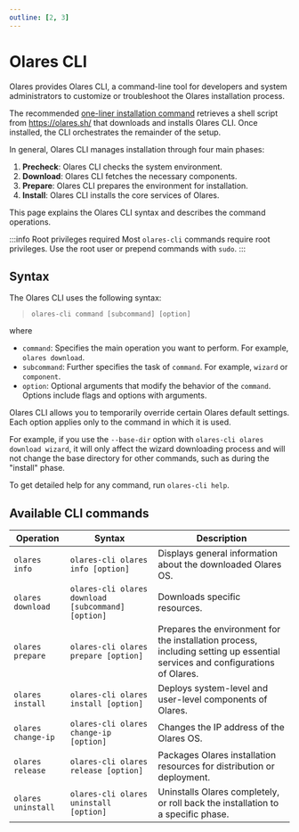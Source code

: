 ```yaml
---
outline: [2, 3]
---
```

# Olares CLI

Olares provides Olares CLI, a command-line tool for developers and system administrators to customize or troubleshoot the Olares installation process.

The recommended [one-liner installation command](../../../manual/get-started/install-olares.md) retrieves a shell script from https://olares.sh/ that downloads and installs Olares CLI. Once installed, the CLI orchestrates the remainder of the setup.

In general, Olares CLI manages installation through four main phases:
1. **Precheck**: Olares CLI checks the system environment.
2. **Download**: Olares CLI fetches the necessary components.
3. **Prepare**: Olares CLI prepares the environment for installation.
4. **Install**: Olares CLI installs the core services of Olares.

This page explains the Olares CLI syntax and describes the command operations.

:::info Root privileges required
Most `olares-cli` commands require root privileges. Use the root user or prepend commands with `sudo`.
:::

## Syntax
The Olares CLI uses the following syntax:

> `olares-cli command [subcommand] [option]`

where
- `command`: Specifies the main operation you want to perform. For example, `olares download`.
- `subcommand`: Further specifies the task of `command`. For example, `wizard` or `component`.
- `option`: Optional arguments that modify the behavior of the `command`. Options include flags and options with arguments.

Olares CLI allows you to temporarily override certain Olares default settings. Each option applies only to the command in which it is used.

For example, if you use the `--base-dir` option with `olares-cli olares download wizard`, it will only affect the wizard downloading process and will not change the base directory for other commands, such as during the "install" phase.

To get detailed help for any command, run `olares-cli help`.

## Available CLI commands

| Operation          | Syntax                                             | Description                                                                                                                  |
|--------------------|----------------------------------------------------|------------------------------------------------------------------------------------------------------------------------------|
| `olares info`      | `olares-cli olares info [option]`                  | Displays general information about the downloaded Olares OS.                                                                 |
| `olares download`  | `olares-cli olares download [subcommand] [option]` | Downloads specific resources.                                                                                                |
| `olares prepare`   | `olares-cli olares prepare [option]`               | Prepares the environment for the installation process, including setting up essential services and configurations of Olares. |
| `olares install`   | `olares-cli olares install [option]`               | Deploys system-level and user-level components of Olares.                                                                    |
| `olares change-ip` | `olares-cli olares change-ip [option]`             | Changes the IP address of the Olares OS.                                                                                     |
| `olares release`   | `olares-cli olares release [option]`               | Packages Olares installation resources for distribution or deployment.                                                       |
| `olares uninstall` | `olares-cli olares uninstall [option]`             | Uninstalls Olares completely, or roll back the installation to a specific phase.                                             |



